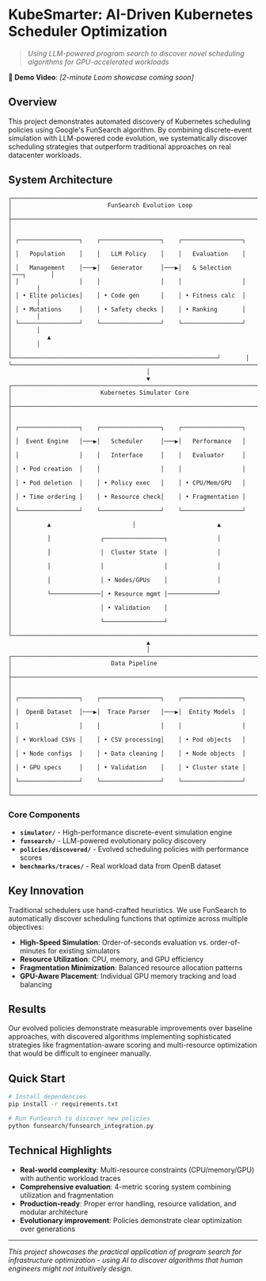# KubeSmarter: AI-Driven Kubernetes Scheduler Optimization

> *Using LLM-powered program search to discover novel scheduling algorithms for GPU-accelerated workloads*

**🎥 Demo Video**: *[2-minute Loom showcase coming soon]*

## Overview

This project demonstrates automated discovery of Kubernetes scheduling policies using Google's FunSearch algorithm. By combining discrete-event simulation with LLM-powered code evolution, we systematically discover scheduling strategies that outperform traditional approaches on real datacenter workloads.

## System Architecture

```
┌─────────────────────────────────────────────────────────────────────────────┐
│                           FunSearch Evolution Loop                          │
├─────────────────────────────────────────────────────────────────────────────┤
│                                                                             │
│ ┌─────────────────┐    ┌─────────────────┐    ┌─────────────────┐           │
│ │   Population    │    │   LLM Policy    │    │   Evaluation    │           │
│ │   Management    │───▶│   Generator     │───▶│   & Selection   │───┐       │
│ │                 │    │                 │    │                 │   │       │
│ │ • Elite policies│    │ • Code gen      │    │ • Fitness calc  │   │       │
│ │ • Mutations     │    │ • Safety checks │    │ • Ranking       │   │       │
│ └─────────────────┘    └─────────────────┘    └─────────────────┘   │       │
│          ▲                                                          │       │
│          └──────────────────────────────────────────────────────────┘       │
└─────────────────────────────────────────────────────────────────────────────┘
                                       │
                                       ▼
┌─────────────────────────────────────────────────────────────────────────────┐
│                         Kubernetes Simulator Core                           │
├─────────────────────────────────────────────────────────────────────────────┤
│                                                                             │
│ ┌─────────────────┐    ┌─────────────────┐    ┌─────────────────┐           │
│ │  Event Engine   │───▶│   Scheduler     │───▶│   Performance   │           │
│ │                 │    │   Interface     │    │   Evaluator     │           │
│ │ • Pod creation  │    │                 │    │                 │           │
│ │ • Pod deletion  │    │ • Policy exec   │    │ • CPU/Mem/GPU   │           │
│ │ • Time ordering │    │ • Resource check│    │ • Fragmentation │           │
│ └─────────────────┘    └─────────────────┘    └─────────────────┘           │
│          ▲                       │                       ▲                  │
│          │              ┌─────────────────┐              │                  │
│          │              │  Cluster State  │              │                  │
│          │              │                 │              │                  │
│          │              │ • Nodes/GPUs    │              │                  │
│          └──────────────│ • Resource mgmt │──────────────┘                  │
│                         │ • Validation    │                                 │
│                         └─────────────────┘                                 │
└─────────────────────────────────────────────────────────────────────────────┘
                                       ▲
                                       │
┌─────────────────────────────────────────────────────────────────────────────┐
│                            Data Pipeline                                    │
├─────────────────────────────────────────────────────────────────────────────┤
│                                                                             │
│ ┌─────────────────┐    ┌─────────────────┐    ┌─────────────────┐           │
│ │  OpenB Dataset  │───▶│  Trace Parser   │───▶│  Entity Models  │           │
│ │                 │    │                 │    │                 │           │
│ │ • Workload CSVs │    │ • CSV processing│    │ • Pod objects   │           │
│ │ • Node configs  │    │ • Data cleaning │    │ • Node objects  │           │
│ │ • GPU specs     │    │ • Validation    │    │ • Cluster state │           │
│ └─────────────────┘    └─────────────────┘    └─────────────────┘           │
└─────────────────────────────────────────────────────────────────────────────┘
```

### Core Components

- **`simulator/`** - High-performance discrete-event simulation engine
- **`funsearch/`** - LLM-powered evolutionary policy discovery  
- **`policies/discovered/`** - Evolved scheduling policies with performance scores
- **`benchmarks/traces/`** - Real workload data from OpenB dataset

## Key Innovation

Traditional schedulers use hand-crafted heuristics. We use FunSearch to automatically discover scheduling functions that optimize across multiple objectives:

- **High-Speed Simulation**: Order-of-seconds evaluation vs. order-of-minutes for existing simulators
- **Resource Utilization**: CPU, memory, and GPU efficiency
- **Fragmentation Minimization**: Balanced resource allocation patterns  
- **GPU-Aware Placement**: Individual GPU memory tracking and load balancing

## Results

Our evolved policies demonstrate measurable improvements over baseline approaches, with discovered algorithms implementing sophisticated strategies like fragmentation-aware scoring and multi-resource optimization that would be difficult to engineer manually.

## Quick Start

```bash
# Install dependencies
pip install -r requirements.txt

# Run FunSearch to discover new policies  
python funsearch/funsearch_integration.py
```

## Technical Highlights

- **Real-world complexity**: Multi-resource constraints (CPU/memory/GPU) with authentic workload traces
- **Comprehensive evaluation**: 4-metric scoring system combining utilization and fragmentation
- **Production-ready**: Proper error handling, resource validation, and modular architecture
- **Evolutionary improvement**: Policies demonstrate clear optimization over generations

---

*This project showcases the practical application of program search for infrastructure optimization - using AI to discover algorithms that human engineers might not intuitively design.*